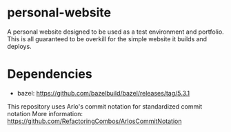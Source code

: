 # personal-website
A personal website designed to be used as a test environment and portfolio. This is all guaranteed to be overkill for the simple website it builds and deploys.

# Dependencies
- bazel: https://github.com/bazelbuild/bazel/releases/tag/5.3.1

This repository uses Arlo's commit notation for standardized commit notation
More information: https://github.com/RefactoringCombos/ArlosCommitNotation
